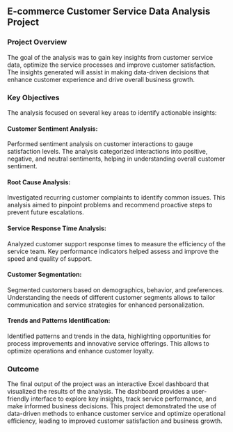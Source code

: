 ## E-commerce Customer Service Data Analysis Project

### Project Overview
The goal of the analysis was to gain key insights from customer service data, optimize the service processes and improve customer satisfaction. The insights generated will assist in making data-driven decisions that enhance customer experience and drive overall business growth.

### Key Objectives
The analysis focused on several key areas to identify actionable insights:

#### Customer Sentiment Analysis:
Performed sentiment analysis on customer interactions to gauge satisfaction levels. The analysis categorized interactions into positive, negative, and neutral sentiments, helping in understanding overall customer sentiment.

#### Root Cause Analysis:
Investigated recurring customer complaints to identify common issues. This analysis aimed to pinpoint problems and recommend proactive steps to prevent future escalations.

#### Service Response Time Analysis:
Analyzed customer support response times to measure the efficiency of the service team. Key performance indicators helped assess and improve the speed and quality of support.

#### Customer Segmentation:
Segmented customers based on demographics, behavior, and preferences. Understanding the needs of different customer segments allows to tailor communication and service strategies for enhanced personalization.

#### Trends and Patterns Identification:
Identified patterns and trends in the data, highlighting opportunities for process improvements and innovative service offerings. This allows to optimize operations and enhance customer loyalty.

### Outcome
The final output of the project was an interactive Excel dashboard that visualized the results of the analysis. The dashboard provides a user-friendly interface to explore key insights, track service performance, and make informed business decisions. This project demonstrated the use of data-driven methods to enhance customer service and optimize operational efficiency, leading to improved customer satisfaction and business growth.

